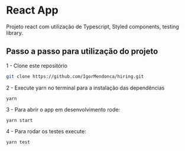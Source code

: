 # React App

Projeto react com utilização de Typescript, Styled components, testing library.

## Passo a passo para utilização do projeto

1 - Clone este repositório
```sh
git clone https://github.com/IgorMendonca/hiring.git
```

2 - Execute yarn no terminal para a instalação das dependências
```
yarn
```

3 - Para abrir o app em desenvolvimento rode:
```
yarn start
```

4 - Para rodar os testes execute:
```
yarn test
```

